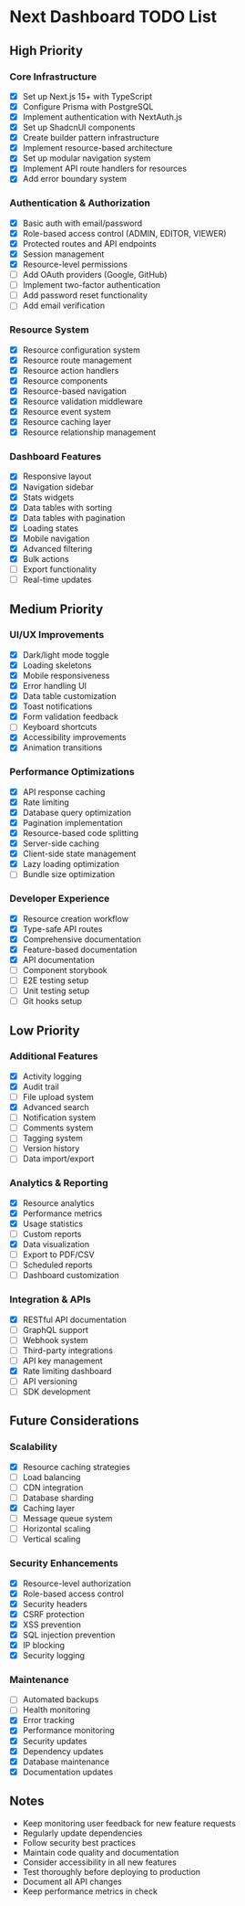 # Next Dashboard TODO List

## High Priority

### Core Infrastructure
- [x] Set up Next.js 15+ with TypeScript
- [x] Configure Prisma with PostgreSQL
- [x] Implement authentication with NextAuth.js
- [x] Set up ShadcnUI components
- [x] Create builder pattern infrastructure
- [x] Implement resource-based architecture
- [x] Set up modular navigation system
- [x] Implement API route handlers for resources
- [x] Add error boundary system

### Authentication & Authorization
- [x] Basic auth with email/password
- [x] Role-based access control (ADMIN, EDITOR, VIEWER)
- [x] Protected routes and API endpoints
- [x] Session management
- [x] Resource-level permissions
- [ ] Add OAuth providers (Google, GitHub)
- [ ] Implement two-factor authentication
- [ ] Add password reset functionality
- [ ] Add email verification

### Resource System
- [x] Resource configuration system
- [x] Resource route management
- [x] Resource action handlers
- [x] Resource components
- [x] Resource-based navigation
- [x] Resource validation middleware
- [x] Resource event system
- [x] Resource caching layer
- [x] Resource relationship management

### Dashboard Features
- [x] Responsive layout
- [x] Navigation sidebar
- [x] Stats widgets
- [x] Data tables with sorting
- [x] Data tables with pagination
- [x] Loading states
- [x] Mobile navigation
- [x] Advanced filtering
- [x] Bulk actions
- [ ] Export functionality
- [ ] Real-time updates

## Medium Priority

### UI/UX Improvements
- [x] Dark/light mode toggle
- [x] Loading skeletons
- [x] Mobile responsiveness
- [x] Error handling UI
- [x] Data table customization
- [x] Toast notifications
- [x] Form validation feedback
- [ ] Keyboard shortcuts
- [x] Accessibility improvements
- [x] Animation transitions

### Performance Optimizations
- [x] API response caching
- [x] Rate limiting
- [x] Database query optimization
- [x] Pagination implementation
- [x] Resource-based code splitting
- [x] Server-side caching
- [x] Client-side state management
- [x] Lazy loading optimization
- [ ] Bundle size optimization

### Developer Experience
- [x] Resource creation workflow
- [x] Type-safe API routes
- [x] Comprehensive documentation
- [x] Feature-based documentation
- [x] API documentation
- [ ] Component storybook
- [ ] E2E testing setup
- [ ] Unit testing setup
- [ ] Git hooks setup

## Low Priority

### Additional Features
- [x] Activity logging
- [x] Audit trail
- [ ] File upload system
- [x] Advanced search
- [ ] Notification system
- [ ] Comments system
- [ ] Tagging system
- [ ] Version history
- [ ] Data import/export

### Analytics & Reporting
- [x] Resource analytics
- [x] Performance metrics
- [x] Usage statistics
- [ ] Custom reports
- [x] Data visualization
- [ ] Export to PDF/CSV
- [ ] Scheduled reports
- [ ] Dashboard customization

### Integration & APIs
- [x] RESTful API documentation
- [ ] GraphQL support
- [ ] Webhook system
- [ ] Third-party integrations
- [ ] API key management
- [x] Rate limiting dashboard
- [ ] API versioning
- [ ] SDK development

## Future Considerations

### Scalability
- [x] Resource caching strategies
- [ ] Load balancing
- [ ] CDN integration
- [ ] Database sharding
- [x] Caching layer
- [ ] Message queue system
- [ ] Horizontal scaling
- [ ] Vertical scaling

### Security Enhancements
- [x] Resource-level authorization
- [x] Role-based access control
- [x] Security headers
- [x] CSRF protection
- [x] XSS prevention
- [x] SQL injection prevention
- [x] IP blocking
- [x] Security logging

### Maintenance
- [ ] Automated backups
- [ ] Health monitoring
- [x] Error tracking
- [x] Performance monitoring
- [x] Security updates
- [x] Dependency updates
- [x] Database maintenance
- [x] Documentation updates

## Notes
- Keep monitoring user feedback for new feature requests
- Regularly update dependencies
- Follow security best practices
- Maintain code quality and documentation
- Consider accessibility in all new features
- Test thoroughly before deploying to production
- Document all API changes
- Keep performance metrics in check
